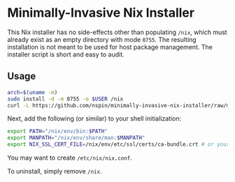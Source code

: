 # Minimally-Invasive Nix Installer

This Nix installer has no side-effects other than populating `/nix`, which must already exist as an empty directory with mode `0755`. The resulting installation is not meant to be used for host package management. The installer script is short and easy to audit.

## Usage

```sh
arch=$(uname -m)
sudo install -d -m 0755 -o $USER /nix
curl -L https://github.com/nspin/minimally-invasive-nix-installer/raw/master/dist/install-$arch-linux.sh | bash
```

Next, add the following (or similar) to your shell initialization:

```sh
export PATH="/nix/env/bin:$PATH"
export MANPATH="/nix/env/share/man:$MANPATH"
export NIX_SSL_CERT_FILE=/nix/env/etc/ssl/certs/ca-bundle.crt # or your favorite cert bundle
```

You may want to create `/etc/nix/nix.conf`.

To uninstall, simply remove `/nix`.
